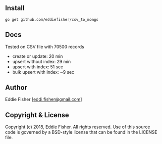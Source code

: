 [godoc.org]: http://godoc.org/home.dev/toster/csv_to_mongo "godoc.org"

## Install

    go get github.com/eddiefisher/csv_to_mongo

## Docs

Tested on CSV file with 70500 records

- create or update: 20 min
- upsert without index: 29 min
- upsert with index: 51 sec
- bulk upsert with index: ~9 sec

## Author

Eddie Fisher [eddi.fisher@gmail.com]

## Copyright & License

Copyright (c) 2018, Eddie Fisher.
All rights reserved.
Use of this source code is governed by a BSD-style license that can be
found in the LICENSE file.
